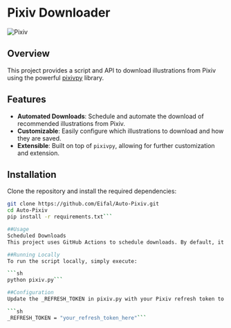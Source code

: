 # Pixiv Downloader

![Pixiv](https://user-images.githubusercontent.com/123456/987654321.png)

## Overview

This project provides a script and API to download illustrations from Pixiv using the powerful [pixivpy](https://github.com/upbit/pixivpy) library.

## Features

- **Automated Downloads**: Schedule and automate the download of recommended illustrations from Pixiv.
- **Customizable**: Easily configure which illustrations to download and how they are saved.
- **Extensible**: Built on top of `pixivpy`, allowing for further customization and extension.

## Installation

Clone the repository and install the required dependencies:

```sh
git clone https://github.com/Eifal/Auto-Pixiv.git
cd Auto-Pixiv
pip install -r requirements.txt```

##Usage
Scheduled Downloads
This project uses GitHub Actions to schedule downloads. By default, it runs every hour.

##Running Locally
To run the script locally, simply execute:

```sh
python pixiv.py```

##Configuration
Update the _REFRESH_TOKEN in pixiv.py with your Pixiv refresh token to authenticate API requests.

```sh
_REFRESH_TOKEN = "your_refresh_token_here"```

